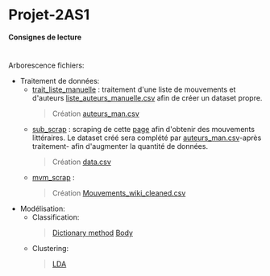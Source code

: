 # Projet-2AS1
**Consignes de lecture**
#
Arborescence fichiers:<br>
- Traitement de données:
    - [trait_liste_manuelle](trait_liste_manuelle.ipynb) : traitement d'une liste de mouvements et d'auteurs [liste_auteurs_manuelle.csv](liste_auteurs_manuelle.csv) afin de créer un dataset propre.
        > Création [auteurs_man.csv](auteurs_man.csv)
    - [sub_scrap](sub_scrap.ipynb) : scraping de cette [page](https://fr.wikipedia.org/wiki/Cat%C3%A9gorie:%C3%89crivain_par_mouvement_ou_courant_litt%C3%A9raire) afin d'obtenir des mouvements littéraires. Le dataset créé sera complété par [auteurs_man.csv](auteurs_man.csv)-après traitement- afin d'augmenter la quantité de données.
        > Création [data.csv](data.csv)
    - [mvm_scrap](mvm_scrap.ipynb) :
        > Création [Mouvements_wiki_cleaned.csv](Mouvements_wiki_cleaned.csv)
- Modélisation:
    - Classification:
        > [Dictionary method](pred_dictionary_method.ipynb)
        > [Body](body.ipynb)
    - Clustering: 
        > [LDA](LDA.ipynb)
